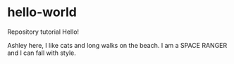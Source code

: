 # hello-world
Repository tutorial
Hello!

Ashley here, I like cats and long walks on the beach.
I am a SPACE RANGER and I can fall with style.
